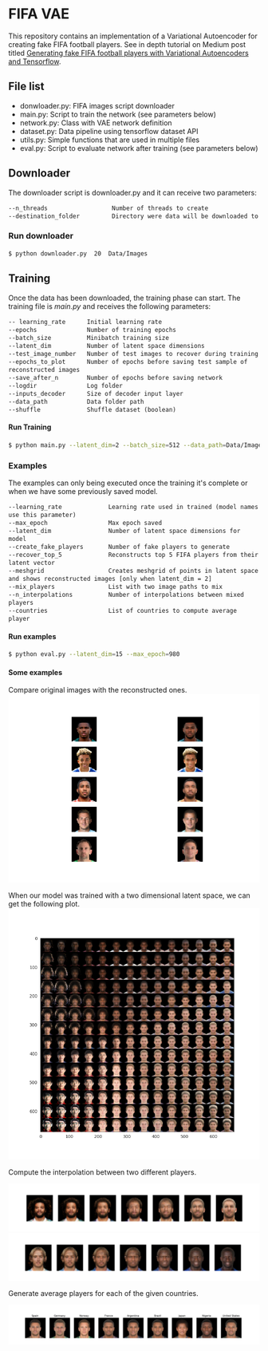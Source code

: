 # FIFA VAE 

This repository contains an implementation of a Variational Autoencoder 
for creating fake FIFA football players. See in depth tutorial on Medium post
 titled [Generating fake FIFA football players with Variational Autoencoders and Tensorflow](https://towardsdatascience.com/generating-fake-fifa-19-football-players-with-variational-autoencoders-and-tensorflow-aff6c10016ae).


## File list

- donwloader.py:  FIFA images script downloader
- main.py:  Script to train the network (see parameters below)
- network.py: Class with VAE network definition
- dataset.py: Data pipeline using tensorflow dataset API
- utils.py: Simple functions that are used in multiple files
- eval.py: Script to evaluate network after training (see parameters below)

## Downloader
The downloader script is downloader.py and it can receive two parameters:
```
--n_threads                  Number of threads to create 
--destination_folder         Directory were data will be downloaded to
```
### Run downloader
```bash
$ python downloader.py  20  Data/Images
```

## Training
Once the data has been downloaded, the training phase can start. The training file is _main.py_ and receives the following 
parameters:

```
-- learning_rate      Initial learning rate
--epochs              Number of training epochs 
--batch_size          Minibatch training size
--latent_dim          Number of latent space dimensions
--test_image_number   Number of test images to recover during training
--epochs_to_plot      Number of epochs before saving test sample of reconstructed images
--save_after_n        Number of epochs before saving network
--logdir              Log folder
--inputs_decoder      Size of decoder input layer
--data_path           Data folder path
--shuffle             Shuffle dataset (boolean)
```

#### Run Training

```bash
$ python main.py --latent_dim=2 --batch_size=512 --data_path=Data/Images --epochs=1000
```

### Examples
The examples can only being executed once the training it's complete or when we have some previously saved model.

```
--learning_rate             Learning rate used in trained (model names use this parameter)
--max_epoch                 Max epoch saved 
--latent_dim                Number of latent space dimensions for model
--create_fake_players       Number of fake players to generate
--recover_top_5             Reconstructs top 5 FIFA players from their latent vector
--meshgrid                  Creates meshgrid of points in latent space and shows reconstructed images [only when latent_dim = 2]
--mix_players               List with two image paths to mix
--n_interpolations          Number of interpolations between mixed players
--countries                 List of countries to compute average player
```

#### Run examples

```bash
$ python eval.py --latent_dim=15 --max_epoch=980
```

#### Some examples

Compare original images with the reconstructed ones.
![train](Data/Examples/Epoch_998.png)


When our model was trained with a  two dimensional latent space, we can get the following plot.
![latent_space](Data/Examples/grid.png)


Compute the interpolation between two different players.

![mix](Data/Examples/sr_marcelo.png)
![mix2](Data/Examples/interp.png)


Generate average players for each of the given countries.

![mix](Data/Examples/country_centroids.png)










